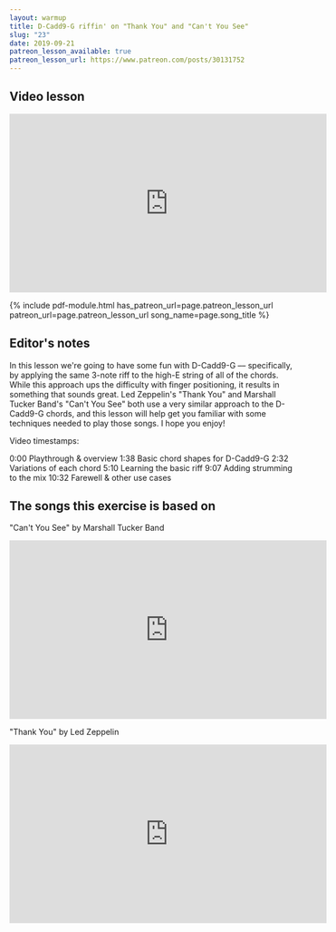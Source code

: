 ```yaml
---
layout: warmup
title: D-Cadd9-G riffin' on "Thank You" and "Can't You See"
slug: "23"
date: 2019-09-21
patreon_lesson_available: true
patreon_lesson_url: https://www.patreon.com/posts/30131752
---
```


## Video lesson

<iframe width="560" height="315" src="https://www.youtube.com/embed/zxJfy9M88Vc?showinfo=0" frameborder="0" allowfullscreen></iframe>

<!-- Coming soon... -->

{% include pdf-module.html has_patreon_url=page.patreon_lesson_url patreon_url=page.patreon_lesson_url song_name=page.song_title %}

## Editor's notes

In this lesson we're going to have some fun with D-Cadd9-G –– specifically, by applying the same 3-note riff to the high-E string of all of the chords. While this approach ups the difficulty with finger positioning, it results in something that sounds great. Led Zeppelin's "Thank You" and Marshall Tucker Band's "Can't You See" both use a very similar approach to the D-Cadd9-G chords, and this lesson will help get you familiar with some techniques needed to play those songs. I hope you enjoy!

Video timestamps:

0:00 Playthrough & overview
1:38 Basic chord shapes for D-Cadd9-G
2:32 Variations of each chord
5:10 Learning the basic riff
9:07 Adding strumming to the mix
10:32 Farewell & other use cases

## The songs this exercise is based on

"Can't You See" by Marshall Tucker Band

<iframe width="560" height="315" src="https://www.youtube.com/embed/-48Za7VZR_c" frameborder="0" allow="accelerometer; autoplay; encrypted-media; gyroscope; picture-in-picture" allowfullscreen></iframe>

"Thank You" by Led Zeppelin

<iframe width="560" height="315" src="https://www.youtube.com/embed/u1z4vkPWkLQ" frameborder="0" allow="accelerometer; autoplay; encrypted-media; gyroscope; picture-in-picture" allowfullscreen></iframe>
